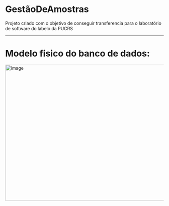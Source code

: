 # GestãoDeAmostras
<p>Projeto criado com o objetivo de conseguir transferencia para o laboratório de software do labelo da PUCRS</p>

---

# Modelo fisico do banco de dados:
<img width="846" height="433" alt="image" src="https://github.com/user-attachments/assets/5bbd6b4e-a962-4f32-9ba4-ec836ae526f7" />
